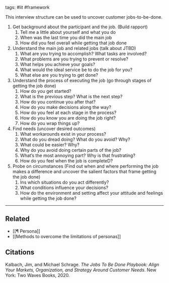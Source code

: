tags: #lit #framework 

This interview structure can be used to uncover customer jobs-to-be-done. 

1. Get background about the participant and the job. (Build rapport)
	1. Tell me a little about yourself and what you do
	2. When was the last time you did the main job
	3. How did you feel overall while getting that job done
2. Understand the main job and related jobs (talk about JTBD)
	1. What are you trying to accomplish? What tasks are involved?
	2. What problems are you trying to prevent or resolve? 
	3. What helps you achieve your goals?
	4. What would the ideal service be to do the job for you? 
	5. What else are you trying to get done?
3. Understand the process of executing the job (go through stages of getting the job done)
	1. How do you get started?
	2. What is the previous step? What is the next step? 
	3. How do you continue you after that? 
	4. How do you make decisions along the way?
	5. How do you feel at each stage in the process? 
	6. How do you know you are doing the job right? 
	7. How do you wrap things up? 
4. Find needs (uncover desired outcomes) 
	1. What workarounds exist in your process?
	2. What do you dread doing? What do you avoid? Why?
	3. What could be easier? Why?
	4. Why do you avoid doing certain parts of the job? 
	5. What’s the most annoying part? Why is that frustrating? 
	6. How do you feel when the job is completeD?
5. Probe on circumstances (Find out when and where performing the job makes a difference and uncover the salient factors that frame getting the job done)
	1. Ins which situations do you act differently? 
	2. What conditions influence your decisions?
	3. How do the environment and setting affect your attitude and feelings while getting the job done?  
---
## Related
- [[¶ Persona]]
- [[Methods to overcome the limitations of personas]]

## Citations
Kalbach, Jim, and Michael Schrage. *The Jobs To Be Done Playbook: Align Your Markets, Organization, and Strategy Around Customer Needs*. New York: Two Waves Books, 2020.
